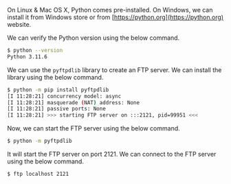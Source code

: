 <!--
.. title: Setup FTP server on Mac OS X
.. slug: how-to-setup-ftp-server-on-mac-os
.. date: 2024-04-30 23:34:14 UTC+05:30
.. tags: python, ftp, macbook
.. category: programming
.. link: 
.. description: How to set up FTP server on Mac OS X, Linux & Windows using Python without root privileges.
.. type: text
-->

On Linux & Mac OS X, Python comes pre-installed. On Windows, we can install it from Windows store or from [https://python.org](https://python.org) website.

We can verify the Python version using the below command.

```bash
$ python --version
Python 3.11.6
```

We can use the `pyftpdlib` library to create an FTP server. We can install the library using the below command.

```bash
$ python -m pip install pyftpdlib
[I 11:28:21] concurrency model: async
[I 11:28:21] masquerade (NAT) address: None
[I 11:28:21] passive ports: None
[I 11:28:21] >>> starting FTP server on :::2121, pid=99951 <<<
```

Now, we can start the FTP server using the below command.

```bash
$ python -m pyftpdlib
```

It will start the FTP server on port 2121. We can connect to the FTP server using the below command.

```bash
$ ftp localhost 2121
```
